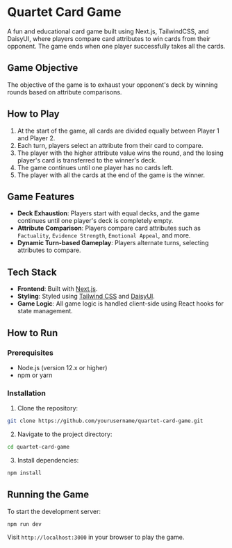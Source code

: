 # Quartet Card Game

A fun and educational card game built using Next.js, TailwindCSS, and DaisyUI, where players compare card attributes to win cards from their opponent. The game ends when one player successfully takes all the cards.

## Game Objective

The objective of the game is to exhaust your opponent's deck by winning rounds based on attribute comparisons.

## How to Play

1. At the start of the game, all cards are divided equally between Player 1 and Player 2.
2. Each turn, players select an attribute from their card to compare.
3. The player with the higher attribute value wins the round, and the losing player's card is transferred to the winner's deck.
4. The game continues until one player has no cards left.
5. The player with all the cards at the end of the game is the winner.

## Game Features

- **Deck Exhaustion**: Players start with equal decks, and the game continues until one player's deck is completely empty.
- **Attribute Comparison**: Players compare card attributes such as `Factuality`, `Evidence Strength`, `Emotional Appeal`, and more.
- **Dynamic Turn-based Gameplay**: Players alternate turns, selecting attributes to compare.

## Tech Stack

- **Frontend**: Built with [Next.js](https://nextjs.org/).
- **Styling**: Styled using [Tailwind CSS](https://tailwindcss.com/) and [DaisyUI](https://daisyui.com/).
- **Game Logic**: All game logic is handled client-side using React hooks for state management.

## How to Run

### Prerequisites

- Node.js (version 12.x or higher)
- npm or yarn

### Installation

1. Clone the repository:

```bash
git clone https://github.com/yourusername/quartet-card-game.git
```

2. Navigate to the project directory:

```bash
cd quartet-card-game
```

3. Install dependencies:

```bash
npm install
```

## Running the Game

To start the development server:

```bash
npm run dev
```

Visit `http://localhost:3000` in your browser to play the game.
